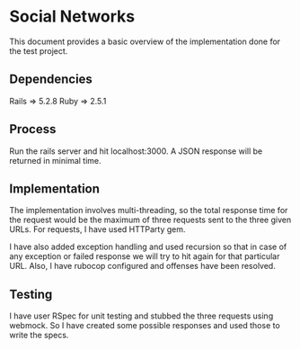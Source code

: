 Social Networks
==========

This document provides a basic overview of the implementation done for the test project.

Dependencies
----------
Rails => 5.2.8
Ruby => 2.5.1

Process
----------

Run the rails server and hit localhost:3000. A JSON response will be returned in minimal time.

Implementation
----------

The implementation involves multi-threading, so the total response time for the request would
be the maximum of three requests sent to the three given URLs. For requests, I have used
HTTParty gem.

I have also added exception handling and used recursion so that in case of any exception or
failed response we will try to hit again for that particular URL.
Also, I have rubocop configured and offenses have been resolved.

Testing
----------

I have user RSpec for unit testing and stubbed the three requests using webmock. So I have
created some possible responses and used those to write the specs.
